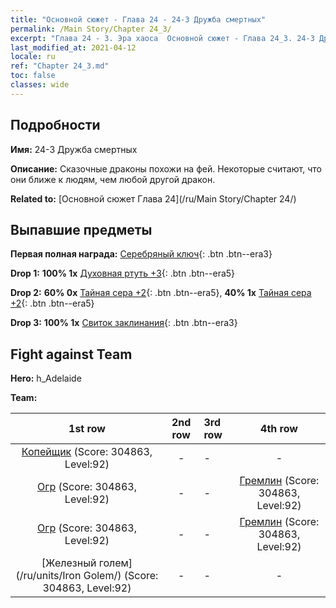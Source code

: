 ```yaml
---
title: "Основной сюжет - Глава 24 - 24-3 Дружба смертных"
permalink: /Main Story/Chapter 24_3/
excerpt: "Глава 24 - 3. Эра хаоса  Основной сюжет - Глава 24_3. 24-3 Дружба смертных"
last_modified_at: 2021-04-12
locale: ru
ref: "Chapter 24_3.md"
toc: false
classes: wide
---
```


## Подробности

 **Имя:** 24-3 Дружба смертных

 **Описание:** Сказочные драконы похожи на фей. Некоторые считают, что они ближе к людям, чем любой другой дракон.

 **Related to:** [Основной сюжет Глава 24](/ru/Main Story/Chapter 24/)

## Выпавшие предметы

 **Первая полная награда:** [Серебряный ключ](/ru/Items/con_693/){: .btn .btn--era3}

 **Drop 1:** **100% 1x** [Духовная ртуть +3](/ru/Items/mat_84/){: .btn .btn--era5}

 **Drop 2:** **60% 0x** [Тайная сера +2](/ru/Items/mat_78/){: .btn .btn--era5}, **40% 1x** [Тайная сера +2](/ru/Items/mat_78/){: .btn .btn--era5}

 **Drop 3:** **100% 1x** [Свиток заклинания](/ru/Items/con_694/){: .btn .btn--era3}


## Fight against Team
 **Hero:** h_Adelaide

 **Team:**


  | 1st row | 2nd row | 3rd row | 4th row |
  |:----:|:----:|:----|:----:|
  | [Копейщик](/ru/units/Pikeman/) (Score: 304863, Level:92)  | - | - | - |
  | [Огр](/ru/units/Ogre/) (Score: 304863, Level:92)  | - | - | [Гремлин](/ru/units/Gremlin/) (Score: 304863, Level:92)  |
  | [Огр](/ru/units/Ogre/) (Score: 304863, Level:92)  | - | - | [Гремлин](/ru/units/Gremlin/) (Score: 304863, Level:92)  |
  | [Железный голем](/ru/units/Iron Golem/) (Score: 304863, Level:92)  | - | - | - |


